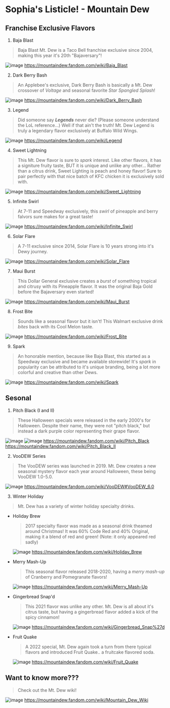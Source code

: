 # Sophia's Listicle! - Mountain Dew

## Franchise Exclusive Flavors
1. Baja Blast
> Baja Blast Mt. Dew is a Taco Bell franchise exclusive since 2004, making this year it's 20th "Bajaversary"!

![image](https://github.com/user-attachments/assets/0447865c-84b5-4858-b5af-c05fbb7c66c6)
https://mountaindew.fandom.com/wiki/Baja_Blast

2. Dark Berry Bash
> An Applebee's exclusive, Dark Berry Bash is basically a Mt. Dew crossover of *Voltage* and seasonal favorite *Star Spangled Splash*!

![image](https://github.com/user-attachments/assets/2ebf54a0-a192-428d-aec7-79e98d8991db)
https://mountaindew.fandom.com/wiki/Dark_Berry_Bash

3. Legend
> Did someone say ***Legends*** never die? (Please someone understand the LoL reference...) Well if that ain't the truth! Mt. Dew Legend is truly a legendary flavor exclusively at Buffalo Wild Wings.

![image](https://github.com/user-attachments/assets/c6a312b5-6ef2-4fb4-b8e4-2d7d9e158291)
https://mountaindew.fandom.com/wiki/Legend

4. Sweet Lightning
> This Mt. Dew flavor is sure to *spark* interest. Like other flavors, it has a signiture fruity taste, BUT it is unique and unlike any other... Rather than a citrus drink, Sweet Lighting is peach and honey flavor! Sure to pair perfectly with that nice batch of KFC chicken it is exclusively sold with.

![image](https://github.com/user-attachments/assets/46941435-c480-4211-adab-246c6d3292ad)
https://mountaindew.fandom.com/wiki/Sweet_Lightning

5. Infinite Swirl
> At 7-11 and Speedway exclusively, this *swirl* of pineapple and berry falvors sure makes for a great taste!

![image](https://github.com/user-attachments/assets/87d63821-8628-4b2f-89aa-8456c9ef3418)
https://mountaindew.fandom.com/wiki/Infinite_Swirl

6. Solar Flare
> A 7-11 exclusive since 2014, Solar Flare is 10 years strong into it's Dewy journey.

![image](https://github.com/user-attachments/assets/63fac4d2-7008-46db-bf6a-1c8e32d599ab)
https://mountaindew.fandom.com/wiki/Solar_Flare

7. Maui Burst
> This Dollar General exclusive creates a *burst* of something tropical and citrusy with its Pineapple flavor. It was the original Baja Gold before the Bajaversary even started!

![image](https://github.com/user-attachments/assets/00cdbbcc-7355-45d7-b12d-e16814e354fc)
https://mountaindew.fandom.com/wiki/Maui_Burst

8. Frost Bite
> Sounds like a seasonal flavor but it isn't! This Walmart exclusive drink *bites* back with its Cool Melon taste.

![image](https://github.com/user-attachments/assets/e8d3f75e-b31c-4a57-8898-a03aefbab7d0)
https://mountaindew.fandom.com/wiki/Frost_Bite

9. Spark
> An honorable mention, because like Baja Blast, this started as a Speedway exclusive and became available storewide! It's *spark* in popularity can be attributed to it's unique branding, being a lot more colorful and creative than other Dews.

![image](https://github.com/user-attachments/assets/631229b6-57c8-41c3-b9dc-c438d8c82228)
https://mountaindew.fandom.com/wiki/Spark

## Sesonal
1. Pitch Black (I and II)
> These Halloween specials were released in the early 2000's for Halloween. Despite their name, they were not "pitch black," but instead a dark purple color representing their grape flavor.

![image](https://github.com/user-attachments/assets/6ca36383-3293-41c7-8d7c-bcf6ba4db159) ![image](https://github.com/user-attachments/assets/c9a9a5a5-6c6f-4558-97f6-0ef5957c2bfb)
https://mountaindew.fandom.com/wiki/Pitch_Black
https://mountaindew.fandom.com/wiki/Pitch_Black_II

2. VooDEW Series
> The VooDEW series was launched in 2019. Mt. Dew creates a new seasonal mystery flavor each year around Halloween, these being VooDEW 1.0-5.0.

![image](https://github.com/user-attachments/assets/b2b0ff89-8eb4-4906-bb17-c118c336d7e0)
https://mountaindew.fandom.com/wiki/VooDEW#VooDEW_6.0

3. Winter Holiday
> Mt. Dew has a variety of winter holiday specialty drinks.
- Holiday Brew
  > 2017 specialty flavor was made as a seasonal drink theamed around Christmas! It was 60% Code Red and 40% Original, making it a blend of red and green! (Note: it only appeared red sadly)

  ![image](https://github.com/user-attachments/assets/6cbc1d26-8d0c-47ac-9a55-4858bbb68a46)
  https://mountaindew.fandom.com/wiki/Holiday_Brew

- Merry Mash-Up
  > This seasonal flavor released 2018-2020, having a *merry mash-up* of Cranberry and Pomegranate flavors!

  ![image](https://github.com/user-attachments/assets/fc85dfaf-7cd1-41c2-812e-a7a6b502fab3)
  https://mountaindew.fandom.com/wiki/Merry_Mash-Up

- Gingerbread Snap'd
  > This 2021 flavor was unlike any other. Mt. Dew is all about it's citrus taste, but having a gingerbread flavor added a kick of the spicy cinnamon!

  ![image](https://github.com/user-attachments/assets/7c1363a6-20f8-4b26-a2e2-cbcc5164de34)
  https://mountaindew.fandom.com/wiki/Gingerbread_Snap%27d

- Fruit Quake
  > A 2022 special, Mt. Dew again took a turn from there typical flavors and introduced Fruit Quake.. a fruitcake flavored soda.

  ![image](https://github.com/user-attachments/assets/45ca5a16-f563-4f6a-953d-e7afe27a5b81)
  https://mountaindew.fandom.com/wiki/Fruit_Quake

## Want to know more???
> Check out the Mt. Dew wiki!

![image](https://github.com/user-attachments/assets/5f810bbf-9d01-44d5-8f8e-fe073102002f)
https://mountaindew.fandom.com/wiki/Mountain_Dew_Wiki
